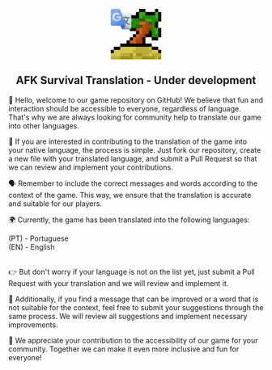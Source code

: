 <p align="center">
 <img width="100px" src="https://github.com/Kevin-Kaio/AFK-Survival-Translation/blob/main/img/ilha_grande_tradutor.png" align="center" alt="AFK Survival Translation" />
 <h2 align="center">AFK Survival Translation - Under development</h2></p>

👋 Hello, welcome to our game repository on GitHub! We believe that fun and interaction should be accessible to everyone, regardless of language. That's why we are always looking for community help to translate our game into other languages.<br>

📝 If you are interested in contributing to the translation of the game into your native language, the process is simple. Just fork our repository, create a new file with your translated language, and submit a Pull Request so that we can review and implement your contributions.<br>

🗣️ Remember to include the correct messages and words according to the context of the game. This way, we ensure that the translation is accurate and suitable for our players.<br>

🌍 Currently, the game has been translated into the following languages:<br>

(PT) - Portuguese<br>
(EN) - English<br><br>


👉 But don't worry if your language is not on the list yet, just submit a Pull Request with your translation and we will review and implement it.<br>

🤝 Additionally, if you find a message that can be improved or a word that is not suitable for the context, feel free to submit your suggestions through the same process. We will review all suggestions and implement necessary improvements.<br>

🙏 We appreciate your contribution to the accessibility of our game for your community. Together we can make it even more inclusive and fun for everyone!
